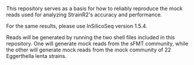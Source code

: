This repository serves as a basis for how to reliably reproduce the mock reads used for analyzing StrainR2's accuracy and performance.

For the same results, please use InSilicoSeq version 1.5.4.

Reads will be generated by running the two shell files included in this repository. One will generate mock reads from the sFMT community, while the other will generate mock reads from the mock community of 22 Eggerthella lenta strains.